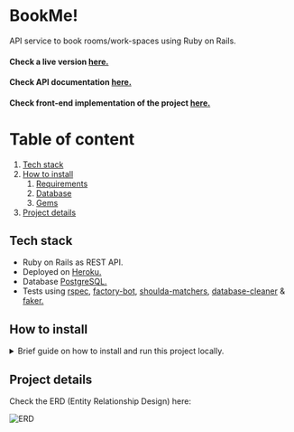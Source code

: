 # BookMe!

API service to book rooms/work-spaces using Ruby on Rails.

#### Check a live version [here.](https://book-me-api-angarita-dev.herokuapp.com/)
#### Check API documentation [here.](https://bookmeapi.docs.apiary.io/)
#### Check front-end implementation of the project [here.](https://github.com/codingAngarita/bookMe-front-end)

# Table of content
1. [Tech stack](#tech-stack)
2. [How to install](#how-to-install)
    1. [Requirements](#requirements)
    2. [Database](#database)
    3. [Gems](#gems)
3. [Project details](#project-details)


## Tech stack

* Ruby on Rails as REST API.
* Deployed on [Heroku.](https://www.heroku.com/)
* Database [PostgreSQL.](https://www.postgresql.org/)
* Tests using [rspec](https://github.com/rspec/rspec-rails), [factory-bot](https://github.com/thoughtbot/factory_bot_rails), [shoulda-matchers](https://github.com/thoughtbot/shoulda-matchers), [database-cleaner](https://github.com/DatabaseCleaner/database_cleaner) & [faker.](https://github.com/faker-ruby/faker)

## How to install

<details>
  <summary>Brief guide on how to install and run this project locally.</summary>

### Requirements

#### Clone the project

To download the project simply run: 

`git clone git@github.com:codingAngarita/bookMe.git`

or

`git clone https://github.com/codingAngarita/bookMe.git`

Then move into the created directory `cd bookMe`

#### Ruby Version

This projects uses `ruby 2.7.0` you can install ruby using [RVM](https://rvm.io/) or check the [ruby language page](https://www.ruby-lang.org/es/).

### Database

To run this project locally you should provide the local PostgreSQL `role` and `password` you can check [this guide](https://www.digitalocean.com/community/tutorials/how-to-set-up-ruby-on-rails-with-postgres) for mor info.

#### Install PostgreSQL

Install PostgreSQL and it's required development libraries.

`sudo apt install postgresql postgresql-contrib libpq-dev`

#### Creating a Role

The `role` as it's called on Postgre it's basically your username, using this role rails will create and communicate with the Database.

`sudo -u postgres createuser -s YOUR_DB_ROLE_NAME -P`

`sudo -u` Allows to run the `createuser` command ussing the `postgres` role thats automatically created upon installing.

The `-s` flag will tell posrgres to create a user with super user privileges, and using the `-P` flag you will be asked to enter a password for your new role.

#### Enviroment variables

This project uses [dotenv](https://github.com/bkeepers/dotenv) to manage database role credentials

Create a `.env` file on the root of the project.

```
# .env

BOOKME_DATABASE_USER=YOUR_DB_ROLE_NAME
BOOKME_DATABASE_PASSWORD=YOUR_DB_ROLE_PASSWORD
```

This env variables are used in `config/database.yml` to securely connect to the local database

### Gems

#### Install Bundler

This project uses `bundler 2.1.2` check if you have it installed using `bundler --version`.

You can install the bundler gem using running:

`gem install bundler -v 2.1.2`

#### Install required gems

Run the command `bundle` or `bundle install`.

### Final setup

Once you are done following the previous steps you should run:

1. `rails db:create` to create the local database.
2. `rake db:migrate` to run any pending migrations.

You can now start the server by running `rails s`

</details>

## Project details

Check the ERD (Entity Relationship Design) here:

![ERD](https://i.imgur.com/KcM0Kto.jpg)
